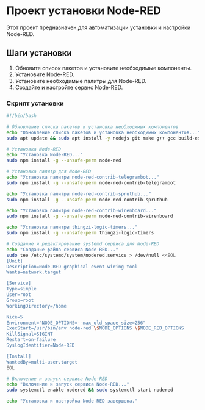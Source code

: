 # Проект установки Node-RED

Этот проект предназначен для автоматизации установки и настройки Node-RED.

## Шаги установки

1. Обновите список пакетов и установите необходимые компоненты.
2. Установите Node-RED.
3. Установите необходимые палитры для Node-RED.
4. Создайте и настройте сервис Node-RED.

### Скрипт установки

```bash
#!/bin/bash

# Обновление списка пакетов и установка необходимых компонентов
echo "Обновление списка пакетов и установка необходимых компонентов..."
sudo apt update && sudo apt install -y nodejs git make g++ gcc build-essential

# Установка Node-RED
echo "Установка Node-RED..."
sudo npm install -g --unsafe-perm node-red

# Установка палитр для Node-RED
echo "Установка палитры node-red-contrib-telegrambot..."
sudo npm install -g --unsafe-perm node-red-contrib-telegrambot

echo "Установка палитры node-red-contrib-spruthub..."
sudo npm install -g --unsafe-perm node-red-contrib-spruthub

echo "Установка палитры node-red-contrib-wirenboard..."
sudo npm install -g --unsafe-perm node-red-contrib-wirenboard

echo "Установка палитры thingzi-logic-timers..."
sudo npm install -g --unsafe-perm thingzi-logic-timers

# Создание и редактирование systemd сервиса для Node-RED
echo "Создание файла сервиса Node-RED..."
sudo tee /etc/systemd/system/nodered.service > /dev/null <<EOL
[Unit]
Description=Node-RED graphical event wiring tool
Wants=network.target

[Service]
Type=simple
User=root
Group=root
WorkingDirectory=/home

Nice=5
Environment="NODE_OPTIONS=--max_old_space_size=256"
ExecStart=/usr/bin/env node-red \$NODE_OPTIONS \$NODE_RED_OPTIONS
KillSignal=SIGINT
Restart=on-failure
SyslogIdentifier=Node-RED

[Install]
WantedBy=multi-user.target
EOL

# Включение и запуск сервиса Node-RED
echo "Включение и запуск сервиса Node-RED..."
sudo systemctl enable nodered && sudo systemctl start nodered

echo "Установка и настройка Node-RED завершена."
